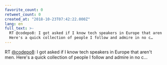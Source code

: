 ```yaml
---
favorite_count: 0
retweet_count: 0
created_at: "2018-10-23T07:42:22.000Z"
lang: en
full_text: >-
  RT @codepo8: I got asked if I know tech speakers in Europe that aren't men.
  Here's a quick collection of people I follow and admire in no c…
---
```


RT [@codepo8](https://twitter.com/codepo8): I got asked if I know tech speakers
in Europe that aren't men. Here's a quick collection of people I follow and
admire in no c…
